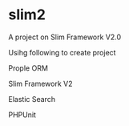 # slim2
A project on Slim Framework V2.0

Usihg following to create project 

Prople ORM

Slim Framework V2

Elastic Search

PHPUnit

